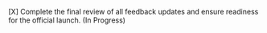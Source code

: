 [X] Complete the final review of all feedback updates and ensure readiness for the official launch. (In Progress)
